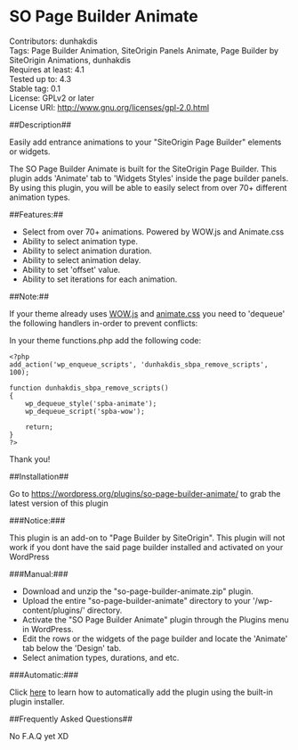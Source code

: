 # SO Page Builder Animate #

Contributors: dunhakdis<br />
Tags: Page Builder Animation, SiteOrigin Panels Animate, Page Builder by SiteOrigin Animations, dunhakdis<br />
Requires at least: 4.1<br />
Tested up to: 4.3<br />
Stable tag: 0.1<br />
License: GPLv2 or later<br />
License URI: http://www.gnu.org/licenses/gpl-2.0.html<br />

##Description##

Easily add entrance animations to your "SiteOrigin Page Builder" elements or widgets.<br />

The SO Page Builder Animate is built for the SiteOrigin Page Builder. This plugin adds 'Animate' tab to 'Widgets Styles' inside the page builder panels. By using this plugin, you will be able to easily select from over 70+ different animation types.

##Features:##

- Select from over 70+ animations. Powered by WOW.js and Animate.css
- Ability to select animation type.
- Ability to select animation duration.
- Ability to select animation delay.
- Ability to set 'offset' value.
- Ability to set iterations for each animation.

##Note:##

If your theme already uses <a href="http://mynameismatthieu.com/WOW/">WOW.js</a> and <a href="https://daneden.github.io/animate.css/">animate.css</a> you need to 'dequeue' the following handlers in-order to prevent
conflicts:

In your theme functions.php add the following code:
```
<?php
add_action('wp_enqueue_scripts', 'dunhakdis_sbpa_remove_scripts', 100);

function dunhakdis_sbpa_remove_scripts()
{
	wp_dequeue_style('spba-animate');
	wp_dequeue_script('spba-wow');

	return;
}
?>
```
Thank you!

##Installation##

Go to https://wordpress.org/plugins/so-page-builder-animate/ to grab the latest version of this plugin

###Notice:###

This plugin is an add-on to "Page Builder by SiteOrigin". This plugin will not work if you dont have the said page builder installed and activated on your WordPress

###Manual:###

- Download and unzip the "so-page-builder-animate.zip" plugin.
- Upload the entire "so-page-builder-animate" directory to your '/wp-content/plugins/' directory.
- Activate the "SO Page Builder Animate" plugin through the Plugins menu in WordPress.
- Edit the rows or the widgets of the page builder and locate the 'Animate' tab below the 'Design' tab.
- Select animation types, durations, and etc.

###Automatic:###

Click <a href="https://codex.wordpress.org/Managing_Plugins#Automatic_Plugin_Installation" title="automatic install">here</a> to learn how to automatically add the plugin using the built-in plugin installer.


##Frequently Asked Questions##

No F.A.Q yet XD